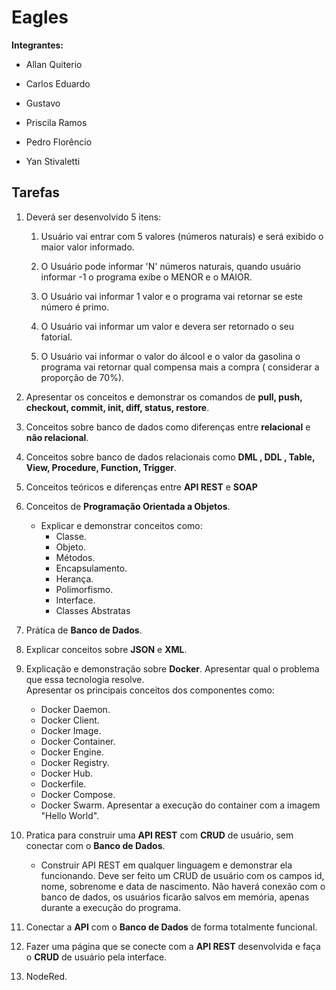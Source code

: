 ﻿# Eagles

  

**Integrantes:**

  

- Allan Quiterio

- Carlos Eduardo

- Gustavo

- Priscila Ramos

- Pedro Florêncio

- Yan Stivaletti

  

## Tarefas

  

 1. Deverá ser desenvolvido 5 itens:

	1. Usuário vai entrar com 5 valores (números naturais) e será exibido o maior valor informado.

	3. O Usuário pode informar 'N' números naturais, quando usuário informar -1 o programa exibe o MENOR e o MAIOR.

	4. O Usuário vai informar 1 valor e o programa vai retornar se este número é primo.

	5. O Usuário vai informar um valor e devera ser retornado o seu fatorial.

	6. O Usuário vai informar o valor do álcool e o valor da gasolina o programa vai retornar qual compensa mais a compra ( considerar a proporção de 70%).

 2. Apresentar os conceitos e demonstrar os comandos de **pull, push, checkout, commit, init, diff, status, restore**.

 3. Conceitos sobre banco de dados como diferenças entre **relacional** e **não relacional**.

 4. Conceitos sobre banco de dados relacionais como **DML , DDL , Table, View, Procedure, Function, Trigger**.
 
 5. Conceitos teóricos e diferenças entre **API REST** e **SOAP**
 
 6. Conceitos de **Programação Orientada a Objetos**.
	 - Explicar e demonstrar conceitos como:
		 - Classe.
		 - Objeto.
		 - Métodos.
		 - Encapsulamento.
		 - Herança.
		 - Polimorfismo.
		 - Interface.
		 - Classes Abstratas

 7. Prática de **Banco de Dados**.

 8. Explicar conceitos sobre **JSON** e **XML**.

 9. Explicação e demonstração sobre **Docker**. 
				  Apresentar qual o problema que essa tecnologia resolve.  
Apresentar os principais conceitos dos componentes como: 
	- Docker Daemon.
	- Docker Client.
	- Docker Image.
	- Docker Container. 
	- Docker Engine.
	- Docker Registry.
	- Docker Hub.
	- Dockerfile.
	- Docker Compose.
	- Docker Swarm.
Apresentar a execução do container com a imagem "Hello World".
 10. Pratica para construir uma **API REST** com **CRUD** de usuário, sem conectar com o **Banco de Dados**.
	 - Construir API REST em qualquer linguagem e demonstrar ela funcionando. Deve ser feito um CRUD de usuário com os campos id, nome, sobrenome e data de nascimento. Não haverá conexão com o banco de dados, os usuários ficarão salvos em memória, apenas durante a execução do programa.

 11. Conectar a **API** com o **Banco de Dados** de forma totalmente funcional.

 12. Fazer uma página que se conecte com a **API REST** desenvolvida e faça o **CRUD** de usuário pela interface.
 
 13. NodeRed.